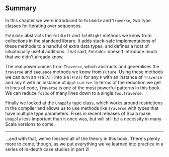 ## Summary

In this chapter we were introduced to `Foldable` and `Traverse`,
two type classes for iterating over sequences.

`Foldable` abstracts
the `foldLeft` and `foldRight` methods we know
from collections in the standaed library.
It adds stack-safe implementations of these methods
to a handful of extra data types,
and defines a host of situationally useful additions.
That said, `Foldable` doesn't introduce much
that we didn't already know.

The real power comes from `Traverse`,
which abstracts and generalises
the `traverse` and `sequence` methods we know from `Future`.
Using these methods we can turn an `F[G[A]]` into a `G[F[A]]`
for any `F` with an instance of `Traverse`
and any `G` with an instance of `Applicative`.
In terms of the reduction we get in lines of code,
`Traverse` is one of the most powerful patterns in this book.
We can reduce `folds` of many lines down to a single `foo.traverse`.

Finally we looked at the `Unapply` type class,
which works around restrictions in the compiler
and allows us to use methods like `traverse`
with types that have multiple type parameters.
Fixes in recent releases of Scala make `Unapply`
less important than it once was,
but will still be a necessity in many Scala versions to come.

-----

...and with that,
we've finished all of the theory in this book.
There's plenty more to come, though,
as we put everything we've learned into practice
in a series of in-depth case studies in part 2!

